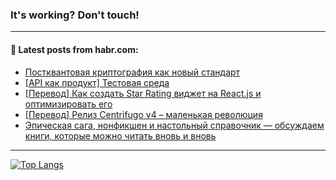 ### It's working? Don't touch!

---
<!--
#### 🛠️ Technical stack:

![C++](https://img.shields.io/badge/C++-informational?logo=c%2B%2B&style=flat&logoColor=white&color=9C033A)
![Java](https://img.shields.io/badge/Java-informational?logo=java&style=flat&logoColor=white&color=007396)
![Kotlin](https://img.shields.io/badge/Kotlin-informational?logo=Kotlin&style=flat&logoColor=white&color=0095D5)
![JS](https://img.shields.io/badge/JS-informational?logo=javaScript&style=flat&logoColor=black&color=F7Df1E) <br>
![HTML5](https://img.shields.io/badge/HTML5-informational?logo=html5&style=flat&logoColor=white&color=E34F26)
![CSS3](https://img.shields.io/badge/CSS3-informational?logo=css3&style=flat&logoColor=white&color=157286)
![Sass](https://img.shields.io/badge/Saas-informational?logo=sass&style=flat&logoColor=white&color=hotpink)
![PHP](https://img.shields.io/badge/PHP-informational?logo=php&style=flat&logoColor=white&color=777BB4) <br>
![WebPAck](https://img.shields.io/badge/WebPack-informational?logo=webPack&style=flat&logoColor=white&color=FF6F00)
![Bootstrap](https://img.shields.io/badge/Bootstrap-informational?logo=Bootstrap&style=flat&logoColor=white&color=7952B3)
![MySQL](https://img.shields.io/badge/MySQL-informational?logo=MySQL&style=flat&logoColor=white&color=00f) <br>
![NodeJS](https://img.shields.io/badge/NodeJS-informational?logo=node.js&style=flat&logoColor=white&color=43853D)
![Spring](https://img.shields.io/badge/Spring-informational?logo=Spring&style=flat&logoColor=white&color=0A9EDC)
![Angular](https://img.shields.io/badge/Vue-informational?logo=vue.js&style=flat&logoColor=white&color=red)
![Git](https://img.shields.io/badge/Git-informational?logo=git&style=flat&logoColor=white&color=darkorange)

___
-->

#### 💬 Latest posts from habr.com:

<!-- BLOG-POST-LIST:START -->
- [Постквантовая криптография как новый стандарт](https://habr.com/ru/post/678366/?utm_source=habrahabr&utm_medium=rss&utm_campaign=678366)
- [[API как продукт] Тестовая среда](https://habr.com/ru/post/678748/?utm_source=habrahabr&utm_medium=rss&utm_campaign=678748)
- [[Перевод] Как создать Star Rating виджет на React.js и оптимизировать его](https://habr.com/ru/post/678478/?utm_source=habrahabr&utm_medium=rss&utm_campaign=678478)
- [[Перевод] Релиз Centrifugo v4 – маленькая революция](https://habr.com/ru/post/678552/?utm_source=habrahabr&utm_medium=rss&utm_campaign=678552)
- [Эпическая сага, нонфикшен и настольный справочник — обсуждаем книги, которые можно читать вновь и вновь](https://habr.com/ru/post/678188/?utm_source=habrahabr&utm_medium=rss&utm_campaign=678188)
<!-- BLOG-POST-LIST:END -->

---

[![Top Langs](https://github-readme-stats.vercel.app/api/top-langs/?username=zloylis&layout=compact&hide_border=true&theme=dracula)](https://github.com/zloylis)
